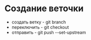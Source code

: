 # Создание веточки

* создать ветку - git branch
* переключить   - git checkout
* отправить     - git push --set-upstream
